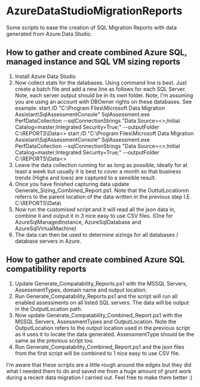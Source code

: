 # AzureDataStudioMigrationReports
Some scripts to ease the creation of SQL Migration Reports with data generated from Azure Data Studio.
## How to gather and create combined Azure SQL, managed instance and SQL VM sizing reports
1. Install Azure Data Studio
2. Now collect stats for the databases. Using command line is best. Just create a batch file and add a new line as follows for each SQL Server. Note, each server output should be in its own folder. Note, I'm assuming you are using an account with DBOwner rights on these databases. See example:
start /D "C:\Program Files\Microsoft Data Migration Assistant\SqlAssessmentConsole\" SqlAssessment.exe PerfDataCollection  --sqlConnectionStrings "Data Source=<<MSSQL SERVER NAME>>;Initial Catalog=master;Integrated Security=True;"  --outputFolder C:\REPORTS\Data\<<MSSQL SERVER NAME>>
start /D "C:\Program Files\Microsoft Data Migration Assistant\SqlAssessmentConsole\" SqlAssessment.exe PerfDataCollection  --sqlConnectionStrings "Data Source=<<MSSQL SERVER NAME1>>;Initial Catalog=master;Integrated Security=True;"  --outputFolder C:\REPORTS\Data\<<MSSQL SERVER NAME1>>
3. Leave the data collection running for as long as possible, ideally for at least a week but usually it is best to cover a month so that business trends (Highs and lows) are captured to a sensible result.
4. Once you have finished capturing data update Generate_Sizing_Combined_Report.ps1. Note that the OuttutLocationm referrs to the parent location of the data written in the previous step I.E. C:\REPORTS\Data\
5. Now run the customised script and it will read all the json data in, combine it and output it in 3 nice easy to use CSV files. (One for AzureSqlManagedInstance, AzureSqlDatabase and AzureSqlVirtualMachine)
6. The data can then be used to determine sizings for all databases / database servers in Azure.

## How to gather and create combined Azure SQL compatibility reports
1. Update Generate_Compatability_Reports.ps1 with the MSSQL Servers, AssessmentTypes, domain name and output location.
2. Run Generate_Compatability_Reports.ps1 and the script will run all enabled assessments on all listed SQL servers. The data will be output in the OutputLocation path.
3. Now update Generate_Compatability_Combined_Report.ps1 with the MSSQL Servers, AssessmentTypes and OutputLocation. Note the OutputLocation refers to the output location used in the previous script as it uses it to locate the data generated. AssessmentType should be the same as the previous script too.
4. Run Generate_Compatability_Combined_Report.ps1 and the json files from the first script will be combined to 1 nice easy to use CSV file.

I'm aware that these scripts are a little rough around the edges but they did what I needed them to do and saved me from a huge amount of grunt work during a recent data migration I carried out. Feel free to make them better :)
